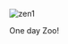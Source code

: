 ![zen1](https://github.com/zenxs/zenxs/assets/45582571/d1ef2c88-0ac0-46e7-a577-b8c6a8c83587)

One day Zoo!
